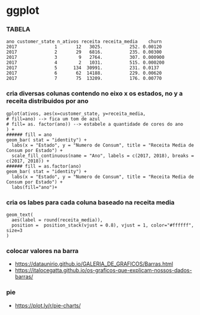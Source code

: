 # ggplot
### TABELA

    ano customer_state n_ativos receita receita_media    churn
    2017              1       12   3025.          252. 0.00120 
    2017              2       29   6816.          235. 0.00300 
    2017              3        9   2764.          307. 0.000900
    2017              4        2   1031.          515. 0.000200
    2017              5      134  30991.          231. 0.0137  
    2017              6       62  14188.          229. 0.00620 
    2017              7       75  13209.          176. 0.00770 

### cria diversas colunas contendo no eixo x os estados, no y a receita distribuidos por ano
    gplot(ativos, aes(x=customer_state, y=receita_media, 
    # fill=ano) --> fica um tom de azul
    # fill= as. factor(ano)) --> estabele a quantidade de cores do ano
    ) + 
    ###### fill = ano 
    geom_bar( stat = "identity") + 
      labs(x = "Estado", y = "Numero de Consum", title = "Receita Media de Consum por Estado") +
      scale_fill_continuous(name = "Ano", labels = c(2017, 2018), breaks = c(2017, 2018)) + 
    ###### fill = as.factor(ano) 
    geom_bar( stat = "identity") + 
      labs(x = "Estado", y = "Numero de Consum", title = "Receita Media de Consum por Estado") +
      labs(fill="ano")+
       
     
### cria os labes para cada coluna baseado na receita media
    geom_text(
      aes(label = round(receita_media)),
      position =  position_stack(vjust = 0.8), vjust = 1, color="#ffffff", size=3
    ) 
    
### colocar valores na barra
- https://dataunirio.github.io/GALERIA_DE_GRAFICOS/Barras.html
- https://italocegatta.github.io/os-graficos-que-explicam-nossos-dados-barras/

### pie
 - https://plot.ly/r/pie-charts/
